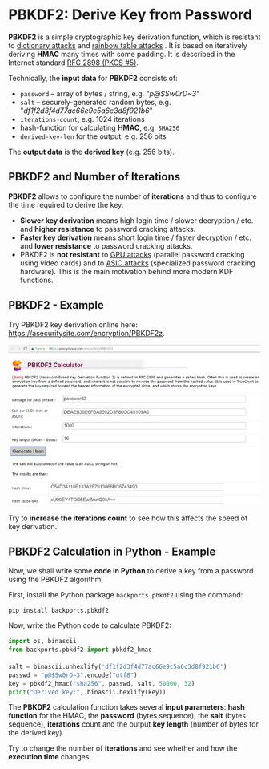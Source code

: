 # PBKDF2: Derive Key from Password

**PBKDF2** is a simple cryptographic key derivation function, which is resistant to [dictionary attacks](https://en.wikipedia.org/wiki/Dictionary_attack) and [rainbow table attacks](https://en.wikipedia.org/wiki/Rainbow_table) . It is based on iteratively deriving **HMAC** many times with some padding. It is described in the Internet standard [RFC 2898 (PKCS #5)](http://ietf.org/rfc/rfc2898.txt).

Technically, the **input data** for **PBKDF2** consists of:
 - `password` – array of bytes / string, e.g. "_p@$Sw0rD~3_"
 - `salt` – securely-generated random bytes, e.g. "_df1f2d3f4d77ac66e9c5a6c3d8f921b6_"
 - `iterations-count`, e.g. 1024 iterations
 - hash-function for calculating **HMAC**, e.g. `SHA256`
 - `derived-key-len` for the output, e.g. 256 bits

The **output data** is the **derived key** (e.g. 256 bits).

## PBKDF2 and Number of Iterations

**PBKDF2** allows to configure the number of **iterations** and thus to configure the time required to derive the key.
 - **Slower key derivation** means high login time / slower decryption / etc. and **higher resistance** to password cracking attacks.
 - **Faster key derivation** means short login time / faster decryption / etc. and **lower resistance** to password cracking attacks.
 - PBKDF2 is **not resistant** to [GPU attacks](https://security.stackexchange.com/questions/118147/how-are-gpus-used-in-brute-force-attacks) (parallel password cracking using video cards) and to [ASIC attacks](https://en.wikipedia.org/wiki/Custom_hardware_attack) (specialized password cracking hardware). This is the main motivation behind more modern KDF functions.
 
## PBKDF2 - Example
 
Try PBKDF2 key derivation online here: https://asecuritysite.com/encryption/PBKDF2z.

![](/assets/PBKDF2-calculator.png)

Try to **increase the iterations count** to see how this affects the speed of key derivation.

## PBKDF2 Calculation in Python - Example

Now, we shall write some **code in Python** to derive a key from a password using the PBKDF2 algorithm.

First, install the Python package `backports.pbkdf2` using the command:
```
pip install backports.pbkdf2
```

Now, write the Python code to calculate PBKDF2:
```python
import os, binascii
from backports.pbkdf2 import pbkdf2_hmac

salt = binascii.unhexlify('df1f2d3f4d77ac66e9c5a6c3d8f921b6')
passwd = "p@$Sw0rD~3".encode("utf8")
key = pbkdf2_hmac("sha256", passwd, salt, 50000, 32)
print("Derived key:", binascii.hexlify(key))
```

The **PBKDF2** calculation function takes several **input parameters**: **hash function** for the HMAC, the **password** (bytes sequence), the **salt** (bytes sequence), **iterations** count and the output **key length** (number of bytes for the derived key).

Try to change the number of **iterations** and see whether and how the **execution time** changes.
